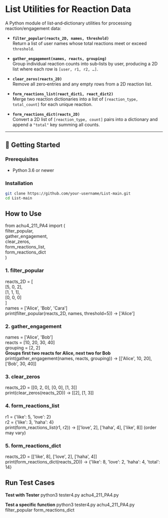 # List Utilities for Reaction Data

A Python module of list‑and‑dictionary utilities for processing reaction/engagement data:

- **`filter_popular(reacts_2D, names, threshold)`**  
  Return a list of user names whose total reactions meet or exceed `threshold`.

- **`gather_engagement(names, reacts, grouping)`**  
  Group individual reaction counts into sub‑lists by user, producing a 2D list where each row is `[user, r1, r2, …]`.

- **`clear_zeros(reacts_2D)`**  
  Remove all zero‑entries and any empty rows from a 2D reaction list.

- **`form_reactions_list(react_dict1, react_dict2)`**  
  Merge two reaction dictionaries into a list of `[reaction_type, total_count]` for each unique reaction.

- **`form_reactions_dict(reacts_2D)`**  
  Convert a 2D list of `[reaction_type, count]` pairs into a dictionary and append a `"total"` key summing all counts.

---

## 🚀 Getting Started

### Prerequisites

- Python 3.6 or newer

### Installation

```bash
git clone https://github.com/your-username/List-main.git
cd List-main
```

## How to Use

from achu4_211_PA4 import ( <br>
    filter_popular, <br>
    gather_engagement, <br>
    clear_zeros, <br>
    form_reactions_list, <br>
    form_reactions_dict <br>
)

### 1. filter_popular
reacts_2D = [<br>
    [5, 0, 2],<br>
    [1, 1, 1],<br>
    [0, 0, 0]<br>
]<br>
names     = ['Alice', 'Bob', 'Cara']<br>
print(filter_popular(reacts_2D, names, threshold=5))
→ ['Alice']

### 2. gather_engagement
names    = ['Alice', 'Bob']<br>
reacts   = [10, 20, 30, 40]<br>
grouping = [2, 2]<br>
**Groups first two reacts for Alice, next two for Bob**<br>
print(gather_engagement(names, reacts, grouping))
→ [['Alice', 10, 20], ['Bob', 30, 40]]

### 3. clear_zeros
reacts_2D = [[0, 2, 0], [0, 0], [1, 3]]<br>
print(clear_zeros(reacts_2D))
→ [[2], [1, 3]]

### 4. form_reactions_list
r1 = {'like': 5, 'love': 2}<br>
r2 = {'like': 3, 'haha': 4}<br>
print(form_reactions_list(r1, r2))
→ [['love', 2], ['haha', 4], ['like', 8]]  (order may vary)

### 5. form_reactions_dict
reacts_2D = [['like', 8], ['love', 2], ['haha', 4]]<br>
print(form_reactions_dict(reacts_2D))
→ {'like': 8, 'love': 2, 'haha': 4, 'total': 14}

## Run Test Cases

**Test with Tester**
python3 tester4.py achu4_211_PA4.py

**Test a specific function**
python3 tester4.py achu4_211_PA4.py filter_popular form_reactions_dict

